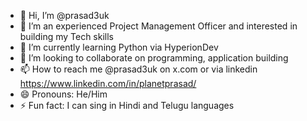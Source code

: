 - 👋 Hi, I’m @prasad3uk
- 👀 I’m an experienced Project Management Officer and interested in building my Tech skills
- 🌱 I’m currently learning Python via HyperionDev
- 💞️ I’m looking to collaborate on programming, application building
- 📫 How to reach me @prasad3uk on x.com or via linkedin https://www.linkedin.com/in/planetprasad/
- 😄 Pronouns: He/Him
- ⚡ Fun fact: I can sing in Hindi and Telugu languages

<!---
prasad3uk/prasad3uk is a ✨ special ✨ repository because its `README.md` (this file) appears on your GitHub profile.
You can click the Preview link to take a look at your changes.
--->
